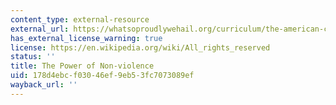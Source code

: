 ```yaml
---
content_type: external-resource
external_url: https://whatsoproudlywehail.org/curriculum/the-american-calendar/the-power-of-nonviolence
has_external_license_warning: true
license: https://en.wikipedia.org/wiki/All_rights_reserved
status: ''
title: The Power of Non-violence
uid: 178d4ebc-f030-46ef-9eb5-3fc7073089ef
wayback_url: ''
---
```

